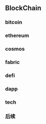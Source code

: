 ## BlockChain

### bitcoin

### ethereum

### cosmos

### fabric

### defi

### dapp

### tech

### 后续